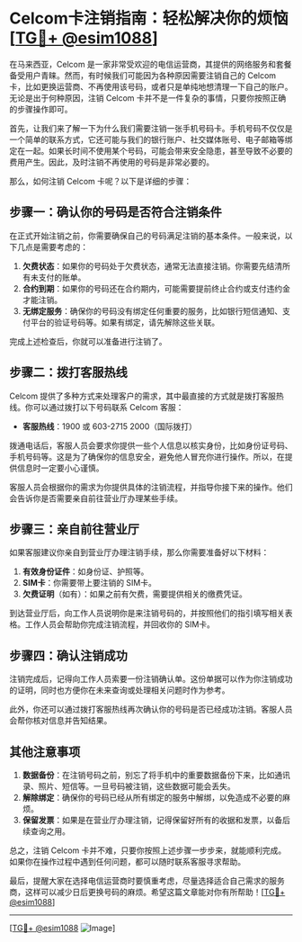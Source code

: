 # Celcom卡注销指南：轻松解决你的烦恼[[TG💪+ @esim1088](https://t.me/s/esim1088)]

在马来西亚，Celcom 是一家非常受欢迎的电信运营商，其提供的网络服务和套餐备受用户青睐。然而，有时候我们可能因为各种原因需要注销自己的 Celcom 卡，比如更换运营商、不再使用该号码，或者只是单纯地想清理一下自己的账户。无论是出于何种原因，注销 Celcom 卡并不是一件复杂的事情，只要你按照正确的步骤操作即可。

首先，让我们来了解一下为什么我们需要注销一张手机号码卡。手机号码不仅仅是一个简单的联系方式，它还可能与我们的银行账户、社交媒体账号、电子邮箱等绑定在一起。如果长时间不使用某个号码，可能会带来安全隐患，甚至导致不必要的费用产生。因此，及时注销不再使用的号码是非常必要的。

那么，如何注销 Celcom 卡呢？以下是详细的步骤：

## 步骤一：确认你的号码是否符合注销条件

在正式开始注销之前，你需要确保自己的号码满足注销的基本条件。一般来说，以下几点是需要考虑的：
1. **欠费状态**：如果你的号码处于欠费状态，通常无法直接注销。你需要先结清所有未支付的账单。
2. **合约到期**：如果你的号码还在合约期内，可能需要提前终止合约或支付违约金才能注销。
3. **无绑定服务**：确保你的号码没有绑定任何重要的服务，比如银行短信通知、支付平台的验证号码等。如果有绑定，请先解除这些关联。

完成上述检查后，你就可以准备进行注销了。

## 步骤二：拨打客服热线

Celcom 提供了多种方式来处理客户的需求，其中最直接的方式就是拨打客服热线。你可以通过拨打以下号码联系 Celcom 客服：

- **客服热线**：1900 或 603-2715 2000（国际拨打）

拨通电话后，客服人员会要求你提供一些个人信息以核实身份，比如身份证号码、手机号码等。这是为了确保你的信息安全，避免他人冒充你进行操作。所以，在提供信息时一定要小心谨慎。

客服人员会根据你的需求为你提供具体的注销流程，并指导你接下来的操作。他们会告诉你是否需要亲自前往营业厅办理某些手续。

## 步骤三：亲自前往营业厅

如果客服建议你亲自到营业厅办理注销手续，那么你需要准备好以下材料：

1. **有效身份证件**：如身份证、护照等。
2. **SIM卡**：你需要带上要注销的 SIM卡。
3. **欠费证明**（如有）：如果之前有欠费，需要提供相关的缴费凭证。

到达营业厅后，向工作人员说明你是来注销号码的，并按照他们的指引填写相关表格。工作人员会帮助你完成注销流程，并回收你的 SIM卡。

## 步骤四：确认注销成功

注销完成后，记得向工作人员索要一份注销确认单。这份单据可以作为你注销成功的证明，同时也方便你在未来查询或处理相关问题时作为参考。

此外，你还可以通过拨打客服热线再次确认你的号码是否已经成功注销。客服人员会帮你核对信息并告知结果。

## 其他注意事项

1. **数据备份**：在注销号码之前，别忘了将手机中的重要数据备份下来，比如通讯录、照片、短信等。一旦号码被注销，这些数据可能会丢失。
2. **解除绑定**：确保你的号码已经从所有绑定的服务中解绑，以免造成不必要的麻烦。
3. **保留发票**：如果是在营业厅办理注销，记得保留好所有的收据和发票，以备后续查询之用。

总之，注销 Celcom 卡并不难，只要你按照上述步骤一步步来，就能顺利完成。如果你在操作过程中遇到任何问题，都可以随时联系客服寻求帮助。

最后，提醒大家在选择电信运营商时要慎重考虑，尽量选择适合自己需求的服务商，这样可以减少日后更换号码的麻烦。希望这篇文章能对你有所帮助！[[TG💪+ @esim1088](https://t.me/s/esim1088)]

---

[[TG💪+ @esim1088](https://t.me/s/esim1088) ![Image](https://i.postimg.cc/4NQfJmqS/Snipaste-2025-05-13-00-14-12.png)]